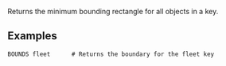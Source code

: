 <!--
layout:  index.html
title:   BOUNDS - Tile38
class:   command
command: keys
-->

Returns the minimum bounding rectangle for all objects in a key.

## Examples

```tile38
BOUNDS fleet      # Returns the boundary for the fleet key
```
